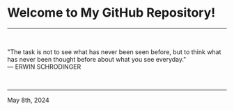 # Welcome to My GitHub Repository!

---

<br>

"The task is not to see what has never been seen before, but to think what has never been thought before about what you see everyday."\
    ― ERWIN SCHRODINGER
 
</br>

---
May 8th, 2024
